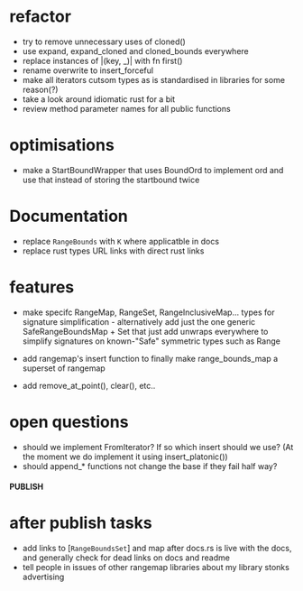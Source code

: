 # refactor

- try to remove unnecessary uses of cloned()
- use expand, expand_cloned and cloned_bounds everywhere
- replace instances of |(key, \_)| with fn first()
- rename overwrite to insert_forceful
- make all iterators cutsom types as is standardised in libraries for
  some reason(?)
- take a look around idiomatic rust for a bit
- review method parameter names for all public functions

# optimisations

- make a StartBoundWrapper that uses BoundOrd to implement ord and
  use that instead of storing the startbound twice

# Documentation

- replace `RangeBounds` with `K` where applicatble in docs
- replace rust types URL links with direct rust links

# features

- make specifc RangeMap, RangeSet, RangeInclusiveMap... types for signature
  simplification - alternatively add just the one generic SafeRangeBoundsMap + Set that
  just add unwraps everywhere to simplify signatures on known-"Safe"
  symmetric types such as Range
- add rangemap's insert function to finally make range_bounds_map a superset of rangemap

- add remove_at_point(), clear(), etc..

# open questions

- should we implement FromIterator? If so which insert should we use?
  (At the moment we do implement it using insert_platonic())
- should append_* functions not change the base if they fail half way?

#### PUBLISH

# after publish tasks

- add links to [`RangeBoundsSet`] and map after docs.rs is live with
  the docs, and generally check for dead links on docs and readme
- tell people in issues of other rangemap libraries about my library
  stonks advertising
